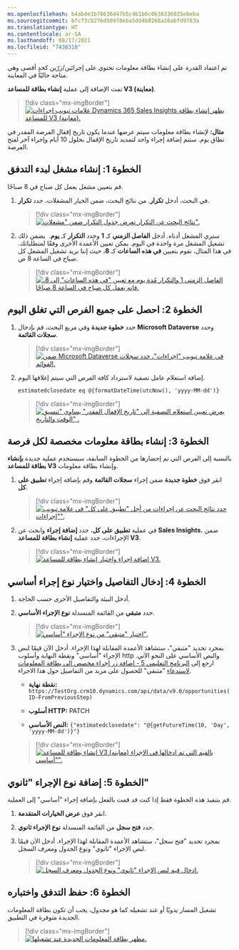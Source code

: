 ```yaml
---
ms.openlocfilehash: b4ab4e1b78636d47b5c4b1b6c0636336025ebeba
ms.sourcegitcommit: bfcf3cb276d50978eba5dd4b8268a26abfd9783a
ms.translationtype: HT
ms.contentlocale: ar-SA
ms.lasthandoff: 08/17/2021
ms.locfileid: "7436318"
---
```

تم اعتماد القدرة على إنشاء بطاقة معلومات تحتوي على إجرائين/زرّين كحدٍ أقصى وهي متاحة حاليًا في المعاينة.

تمت الإضافة إلى عملية **إنشاء بطاقة للمساعد V3 (معاينة)**.

> [!div class="mx-imgBorder"]
> [![علامات تبويب إجراءات Dynamics 365 Sales Insights يظهر إنشاء بطاقة للمساعد V3 (معاينة).](../media/create-card-assistant-ss.png)](../media/create-card-assistant-ss.png#lightbox)

**مثال:** لإنشاء بطاقة معلومات سيتم عرضها عندما يكون تاريخ إقفال الفرصة المقدر في نطاق يوم. ستتم إضافة إجراء واحد لتمديد تاريخ الإقفال بحلول 10 أيام وإجراء آخر لفتح الفرصة.

## <a name="step-1-create-a-trigger-to-start-the-flow"></a>الخطوة 1: إنشاء مشغل لبدء التدفق

قم بتعيين مشغل يعمل كل صباح في 8 صباحًا.

1.  في البحث، أدخل **تكرار**. من نتائج البحث، ضمن الخيار المشغلات، حدد **تكرار**.

    > [!div class="mx-imgBorder"]
    > [![نتائج البحث عن التكرار تعرض جدول التكرار ضمن "مشغلات".](../media/select-recurrence-ss.png)](../media/select-recurrence-ss.png#lightbox)

1.  ستري المشغل أدناه. أدخل **الفاصل الزمني** كـ **1** وحدد **التكرار** كـ **يوم**.  يضمن ذلك تشغيل المشغل مرة واحدة في اليوم. يمكن تعيين الأعمدة الأخرى وفقًا لمتطلباتك. في هذا المثال، نقوم بتعيين **في هذه الساعات** كـ **8**، حيث إننا نريد تشغيل المشغل كل صباح في الساعة 8 ص.

    > [!div class="mx-imgBorder"]
    > [![الفاصل الزمني 1 والتكرار مُدة يوم مع تعيين "في هذه الساعات" إلى 8، فإنه يعمل كل صباح في الساعة 8 صباحًا.](../media/run-every-morning-ss.png)](../media/run-every-morning-ss.png#lightbox)

## <a name="step-2-get-all-opportunities-which-are-closing-today"></a>الخطوة 2: احصل على جميع الفرص التي تغلق اليوم

1.  حدد **خطوة جديدة** وفي مربع البحث، قم بإدخال **Microsoft Dataverse** وحدد **سجلات القائمة**.

    > [!div class="mx-imgBorder"]
    > [![ضمن Microsoft Dataverse في علامة تبويب "إجراءات"، حدد سجلات القوائم.](../media/list-records-ss.png)](../media/list-records-ss.png#lightbox)

1.  إضافة استعلام عامل تصفية لاسترداد كافة الفرص التي سيتم إغلاقها اليوم.

    `estimatedclosedate eq @{formatDateTime(utcNow(), 'yyyy-MM-dd')}`

    > [!div class="mx-imgBorder"]
    > [![يعرض تعيين استعلام التصفية إلى "تاريخ الإقفال المقدر" يساوي "تنسيق الوقت والتاريخ" .](../media/filter-query-ss.png)](../media/filter-query-ss.png#lightbox)

## <a name="step-3-for-every-opportunity-create-a-custom-insight-card"></a>الخطوة 3: إنشاء بطاقة معلومات مخصصة لكل فرصة

بالنسبة إلى الفرص التي تم إحضارها من الخطوة السابقة، سنستخدم عملية جديدة **بإنشاء بطاقة للمساعد V3** وإنشاء بطاقة معلومات.

1.  انقر فوق **خطوة جديدة** ضمن إجراء **سجلات القائمة** وقم بإضافة إجراء **تطبيق على كل**.

    > [!div class="mx-imgBorder"]
    > [![حدد نتائج البحث عن إجراءات من أجل "تطبيق على كل" في علامة تبويب "إجراءات".](../media/apply-each-action-ss.png)](../media/apply-each-action-ss.png#lightbox)

1.  في عملية **تطبيق على كل**، حدد **إضافة إجراء** وابحث عن **Sales Insights.** ضمن الإجراءات، حدد عملية **إنشاء بطاقة للمساعد V3**.

    > [!div class="mx-imgBorder"]
    > [![إضافة إجراء واختيار إنشاء بطاقة للمساعد V3.](../media/choose-create-card-assistant-ss.png)](../media/choose-create-card-assistant-ss.png#lightbox)

## <a name="step-4-enter-details-and-choose-a-primary-action-type"></a>الخطوة 4: إدخال التفاصيل واختيار نوع إجراء أساسي

1.  أدخل البيئة والتفاصيل الأخرى حسب الحاجة.

1.  حدد **متبقي** من القائمة المنسدلة **نوع الإجراء الأساسي**.

    > [!div class="mx-imgBorder"]
    > [![اختيار "متبقي" من نوع الإجراء "أساسي".](../media/primary-action-type-ss.png)](../media/primary-action-type-ss.png#lightbox)

1.  بمجرد تحديد "متبقي"، ستشاهد الأعمدة المقابلة لهذا الإجراء. أدخل الآن قيمًا لنص الإجراء "أساسي" ونقطة النهاية وأسلوب http والنص الأساسي على النحو الآتي. ارجع إلى [البرنامج التعليمي 5 - إضافة زر إجراء مخصص إلى بطاقة المعلومات لاستدعاء](/learn/modules/sales-insights-lab/5a-custom-action-button-rest/?azure-portal=true) "متبقي" للحصول على مزيد من التفاصيل حول هذا الاجراء.

    - **نقطة نهاية:** `https://TestOrg.crm10.dynamics.com/api/data/v9.0/opportunities(ID-FromPreviousStep)`
    
    - **أسلوب HTTP:** PATCH
    
    - **النص الأساسي:** `{"estimatedclosedate": "@{getFutureTime(10, 'Day', 'yyyy-MM-dd')}"}`

    > [!div class="mx-imgBorder"]
    > [![إنشاء بطاقة للمساعد V3 (معاينه) بالقيم التي تم إدخالها في الإجراء "أساسي".](../media/action-values-ss.png)](../media/action-values-ss.png#lightbox)


## <a name="step-5-add-a-secondary-action-type"></a>الخطوة 5: إضافة نوع الإجراء "ثانوي"

قم بتنفيذ هذه الخطوة فقط إذا كنت قد قمت بالفعل بإضافة إجراء "أساسي" إلى العملية.

1.  انقر فوق **عرض الخيارات المتقدمة**.

1.  حدد **فتح سجل** من القائمة المنسدلة **نوع الإجراء ثانوي**.

1.  بمجرد تحديد "فتح سجل"، ستشاهد الأعمدة المقابلة لهذا الإجراء. أدخل الآن قيمًا لنص الإجراء "ثانوي" ونوع الجدول ومعرف السجل.

    > [!div class="mx-imgBorder"]
    > [![إدخال قيم لنص الإجراء "ثانوي" ونوع الجدول ومعرف السجل.](../media/secondary-action-type-ssm.png)](../media/secondary-action-type-ssm.png#lightbox)

## <a name="step-6-save-the-flow-and-test-the-flow"></a>الخطوة 6: حفظ التدفق واختباره

تشغيل المسار يدويًا أو عند تشغيله كما هو مجدول، يجب أن تكون بطاقة المعلومات الجديدة متوفرة في التطبيق.

> [!div class="mx-imgBorder"]
> [![مظهر بطاقة المعلومات الجديدة عند تشغيلها.](../media/new-insight-card-ss.png)](../media/new-insight-card-ss.png#lightbox)
